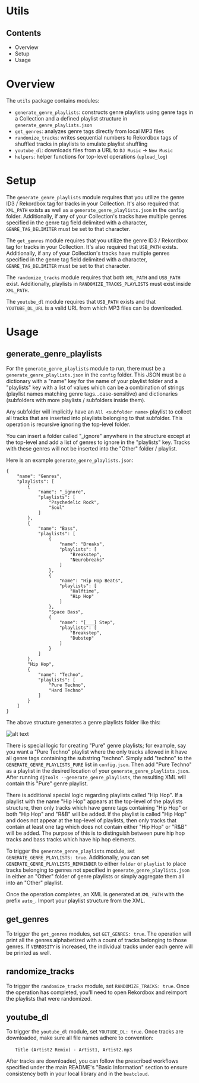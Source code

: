 # Utils

## Contents
* Overview
* Setup
* Usage

# Overview
The `utils` package contains modules:
* `generate_genre_playlists`: constructs genre playlists using genre tags in a Collection and a defined playlist structure in `generate_genre_playlists.json`
* `get_genres`: analyzes genre tags directly from local MP3 files
* `randomize_tracks`: writes sequential numbers to Rekordbox tags of shuffled tracks in playlists to emulate playlist shuffling
* `youtube_dl`: downloads files from a URL to `DJ Music` -> `New Music`
* `helpers`: helper functions for top-level operations (`upload_log`)

# Setup
The `generate_genre_playlists` module requires that you utilize the genre ID3 / Rekordbox tag for tracks in your Collection. It's also required that `XML_PATH` exists as well as a `generate_genre_playlists.json` in the `config` folder. Additionally, if any of your Collection's tracks have multiple genres specified in the genre tag field delimited with a character, `GENRE_TAG_DELIMITER` must be set to that character.

The `get_genres` module requires that you utilize the genre ID3 / Rekordbox tag for tracks in your Collection. It's also required that `USB_PATH` exists. Additionally, if any of your Collection's tracks have multiple genres specified in the genre tag field delimited with a character, `GENRE_TAG_DELIMITER` must be set to that character.

The `randomize_tracks` module requires that both `XML_PATH` and `USB_PATH` exist. Additionally, playlists in `RANDOMIZE_TRACKS_PLAYLISTS` must exist inside `XML_PATH`.

The `youtube_dl` module requires that `USB_PATH` exists and that `YOUTUBE_DL_URL` is a valid URL from which MP3 files can be downloaded.

# Usage

## generate_genre_playlists
For the `generate_genre_playlists` module to run, there must be a `generate_genre_playlists.json` in the `config` folder. This JSON must be a dictionary with a "name" key for the name of your playlist folder and a "playlists" key with a list of values which can be a combination of strings (playlist names matching genre tags...case-sensitive) and dictionaries (subfolders with more playlists / subfolders inside them).

Any subfolder will implicitly have an `All <subfolder name>` playlist to collect all tracks that are inserted into playlists belonging to that subfolder. This operation is recursive ignoring the top-level folder.

You can insert a folder called "_ignore" anywhere in the structure except at the top-level and add a list of genres to ignore in the "playlists" key. Tracks with these genres will not be inserted into the "Other" folder / playlist.

Here is an example `generate_genre_playlists.json`:
```
{
    "name": "Genres",
    "playlists": [
        {
            "name": "_ignore",
            "playlists": [
                "Psychedelic Rock",
                "Soul"
            ]
        },
        {
            "name": "Bass",
            "playlists": [
                {
                    "name": "Breaks",
                    "playlists": [
                        "Breakstep",
                        "Neurobreaks"
                    ]
                },
                {
                    "name": "Hip Hop Beats",
                    "playlists": [
                        "Halftime",
                        "Hip Hop"
                    ]
                },
                "Space Bass",
                {
                    "name": "[___] Step",
                    "playlists": [
                        "Breakstep",
                        "Dubstep"
                    ]
                }
            ]
        },
        "Hip Hop",
        {
            "name": "Techno",
            "playlists": [
                "Pure Techno",
                "Hard Techno"
            ]
        }
    ]
}
```
The above structure generates a genre playlists folder like this:

![alt text](https://raw.githubusercontent.com/a-rich/DJ-Tools/main/images/Pioneer_Auto_Playlist.png "Automatic Genre Playlist")

There is special logic for creating "Pure" genre playlists; for example, say you want a "Pure Techno" playlist where the only tracks allowed in it have all genre tags containing the substring "techno". Simply add "techno" to the `GENERATE_GENRE_PLAYLISTS_PURE` list in `config.json`. Then add "Pure Techno" as a playlist in the desired location of your `generate_genre_playlists.json`. After running `djtools --generate_genre_playlists`, the resulting XML will contain this "Pure" genre playlist.

There is additional special logic regarding playlists called "Hip Hop". If a playlist with the name "Hip Hop" appears at the top-level of the playlists structure, then only tracks which have genre tags containing "Hip Hop" or both "Hip Hop" and "R&B" will be added. If the playlist is called "Hip Hop" and does not appear at the top-level of playlists, then only tracks that contain at least one tag which does not contain either "Hip Hop" or "R&B" will be added. The purpose of this is to distinguish between pure hip hop tracks and bass tracks which have hip hop elements.

To trigger the `generate_genre_playlists` module, set `GENERATE_GENRE_PLAYLISTS: true`. Additionally, you can set `GENERATE_GENRE_PLAYLISTS_REMAINDER` to either `folder` or `playlist` to place tracks belonging to genres not specified in `generate_genre_playlists.json` in either an "Other" folder of genre playlists or simply aggregate them all into an "Other" playlist.

Once the operation completes, an XML is generated at `XML_PATH` with the prefix `auto_`. Import your playlist structure from the XML.

## get_genres
To trigger the `get_genres` modules, set `GET_GENRES: true`. The operation will print all the genres alphabetized with a count of tracks belonging to those genres. If `VERBOSITY` is increased, the individual tracks under each genre will be printed as well.

## randomize_tracks
To trigger the `randomize_tracks` module, set `RANDOMIZE_TRACKS: true`. Once the operation has completed, you'll need to open Rekordbox and reimport the playlists that were randomized.

## youtube_dl
To trigger the `youtube_dl` module, set `YOUTUBE_DL: true`. Once tracks are downloaded, make sure all file names adhere to convention:

&nbsp;&nbsp;&nbsp;&nbsp;&nbsp;&nbsp;`Title (Artist2 Remix) - Artist1, Artist2.mp3`

After tracks are downloaded, you can follow the prescribed workflows specified under the main README's "Basic Information" section to ensure consistency both in your local library and in the `beatcloud`.
